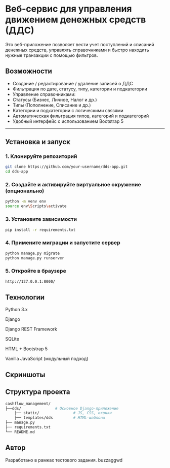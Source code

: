 #  Веб-сервис для управления движением денежных средств (ДДС)

Это веб-приложение позволяет вести учет поступлений и списаний денежных средств, управлять справочниками и быстро находить нужные транзакции с помощью фильтров.

## Возможности

-  Создание / редактирование / удаление записей о ДДС
-  Фильтрация по дате, статусу, типу, категории и подкатегории
-  Управление справочниками:
  - Статусы (Бизнес, Личное, Налог и др.)
  - Типы (Пополнение, Списание и др.)
  - Категории и подкатегории с логическими связями
-  Автоматическая фильтрация типов, категорий и подкатегорий
-  Удобный интерфейс с использованием Bootstrap 5

---

##  Установка и запуск

### 1. Клонируйте репозиторий

```bash
git clone https://github.com/your-username/dds-app.git
cd dds-app
```


### 2. Создайте и активируйте виртуальное окружение (опционально)

```bash
python -m venv env
source env\Scripts\activate
```


### 3. Установите зависимости

```bash
pip install -r requirements.txt
```


### 4. Примените миграции и запустите сервер

```bash
python manage.py migrate
python manage.py runserver
```


### 5. Откройте в браузере

```bash
http://127.0.0.1:8000/
```



## Технологии

Python 3.x

Django

Django REST Framework

SQLite

HTML + Bootstrap 5

Vanilla JavaScript (модульный подход)


## Скриншоты


## Структура проекта

```bash
cashflow_management/
├──dds/               # Основное Django-приложение
    ├── static/               # JS, CSS, иконки
    ├── templates/dds         # HTML-шаблоны
├── manage.py
├── requirements.txt
└── README.md
```


## Автор
Разработано в рамках тестового задания.
buzzaggwd
